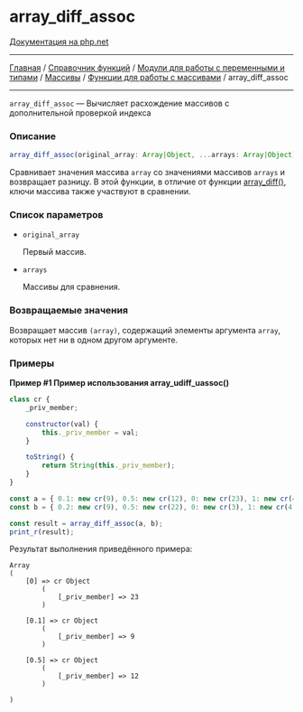 # array_diff_assoc

[Документация на php.net](https://www.php.net/manual/ru/function.array-diff-assoc.php)

---

[Главная](../../../../../README.md) / [Справочник функций](../../../../funcref.md) /
[Модули для работы с переменными и типами](../../../vartype.md) / [Массивы](../../array.md) /
[Функции для работы с массивами](../func.md) / array_diff_assoc

---

`array_diff_assoc` — Вычисляет расхождение массивов с дополнительной проверкой индекса

### Описание

```ts
array_diff_assoc(original_array: Array|Object, ...arrays: Array|Object): Array|Object;
```

Сравнивает значения массива `array` со значениями массивов `arrays` и возвращает разницу. В этой
функции, в отличие от функции [array_diff()](./array_diff.md), ключи массива также участвуют в
сравнении.

### Список параметров

-   `original_array`

    Первый массив.

-   `arrays`

    Массивы для сравнения.

### Возвращаемые значения

Возвращает массив `(array)`, содержащий элементы аргумента `array`, которых нет ни в одном другом
аргументе.

### Примеры

**Пример #1 Пример использования array_udiff_uassoc()**

```js
class cr {
    _priv_member;

    constructor(val) {
        this._priv_member = val;
    }

    toString() {
        return String(this._priv_member);
    }
}

const a = { 0.1: new cr(9), 0.5: new cr(12), 0: new cr(23), 1: new cr(4), 2: new cr(-15) };
const b = { 0.2: new cr(9), 0.5: new cr(22), 0: new cr(3), 1: new cr(4), 2: new cr(-15) };

const result = array_diff_assoc(a, b);
print_r(result);
```

Результат выполнения приведённого примера:

    Array
    (
        [0] => cr Object
            (
                [_priv_member] => 23
            )

        [0.1] => cr Object
            (
                [_priv_member] => 9
            )

        [0.5] => cr Object
            (
                [_priv_member] => 12
            )

    )
